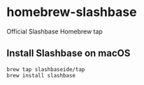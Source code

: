 # homebrew-slashbase
Official Slashbase Homebrew tap

## Install Slashbase on macOS
```
brew tap slashbaseide/tap
brew install slashbase
```
